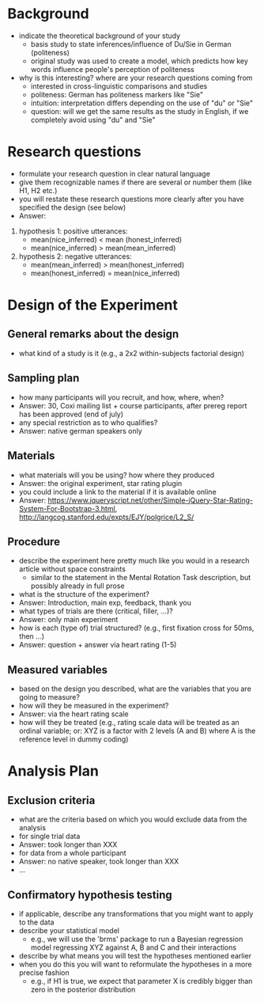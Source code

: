 # Background

- indicate the theoretical background of your study
    - basis study to state inferences/influence of Du/Sie in German (politeness)
    - original study was used to create a model, which predicts how key words influence people's perception of politeness
- why is this interesting? where are your research questions coming from
    - interested in cross-linguistic comparisons and studies
    - politeness: German has politeness markers like "Sie"
    - intuition: interpretation differs depending on the use of "du" or "Sie"
    - question: will we get the same results as the study in English, if we completely avoid using "du" and "Sie"

# Research questions

- formulate your research question in clear natural language 
- give them recognizable names if there are several or number them (like H1, H2 etc.)
- you will restate these research questions more clearly after you have specified the design (see below)
- Answer:
1. hypothesis 1: positive utterances:
    - mean(nice_inferred) < mean (honest_inferred)
    - mean(nice_inferred) > mean(mean_inferred)
2. hypothesis 2: negative utterances:
    - mean(mean_inferred) > mean(honest_inferred)
    - mean(honest_inferred) = mean(nice_inferred)

# Design of the Experiment

## General remarks about the design

- what kind of a study is it (e.g., a 2x2 within-subjects factorial design)

## Sampling plan

- how many participants will you recruit, and how, where, when?
- Answer: 30, Coxi mailing list + course participants, after prereg report has been approved (end of july)
- any special restriction as to who qualifies?
- Answer: native german speakers only

## Materials

- what materials will you be using? how where they produced
- Answer: the original experiment, star rating plugin
- you could include a link to the material if it is available online
- Answer: https://www.jqueryscript.net/other/Simple-jQuery-Star-Rating-System-For-Bootstrap-3.html, http://langcog.stanford.edu/expts/EJY/polgrice/L2_S/

## Procedure

- describe the experiment here pretty much like you would in a research article without space constraints
    - similar to the statement in the Mental Rotation Task description, but possibly already in full prose
- what is the structure of the experiment?
- Answer: Introduction, main exp, feedback, thank you
- what types of trials are there (critical, filler, ...)?
- Answer: only main experiment
- how is each (type of) trial structured? (e.g., first fixation cross for 50ms, then ...)
- Answer: question + answer via heart rating (1-5)

## Measured variables

- based on the design you described, what are the variables that you are going to measure?
- how will they be measured in the experiment?
- Answer: via the heart rating scale
- how will they be treated (e.g., rating scale data will be treated as an ordinal variable; or: XYZ is a factor with 2 levels (A and B) where A is the reference level in dummy coding)


# Analysis Plan

## Exclusion criteria

- what are the criteria based on which you would exclude data from the analysis
- for single trial data
- Answer: took longer than XXX
- for data from a whole participant
- Answer: no native speaker, took longer than XXX
- ...

## Confirmatory hypothesis testing

- if applicable, describe any transformations that you might want to apply to the data
- describe your statistical model
  - e.g., we will use the 'brms' package to run a Bayesian regression model regressing XYZ against A, B and C and their interactions
- describe by what means you will test the hypotheses mentioned earlier
- when you do this you will want to reformulate the hypotheses in a more precise fashion
  - e.g., if H1 is true, we expect that parameter X is credibly bigger than zero in the posterior distribution



